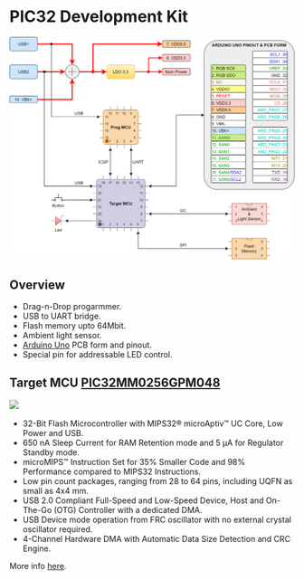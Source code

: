 # PIC32 Development Kit
![](https://github.com/sampidevkit/PIC32DevKit/blob/main/Docs/PIC32DevKit%20Diagram.png?raw=true)
## Overview
* Drag-n-Drop progarmmer.
* USB to UART bridge.
* Flash memory upto 64Mbit.
* Ambient light sensor.
* [Arduino Uno](https://content.arduino.cc/assets/Pinout-UNOrev3_latest.png) PCB form and pinout.
* Special pin for addressable LED control.
## Target MCU [PIC32MM0256GPM048](https://ww1.microchip.com/downloads/en/DeviceDoc/PIC32MM0256GPM064-Family-Data-Sheet-DS60001387D.pdf)
![](https://www.microchip.com/_images/products/medium/b890457f092b3e30c22a7e580079909c.png)
* 32-Bit Flash Microcontroller with MIPS32® microAptiv™ UC Core, Low Power and USB.
* 650 nA Sleep Current for RAM Retention mode and 5 μA for Regulator Standby mode.
* microMIPS™ Instruction Set for 35% Smaller Code and 98% Performance compared to MIPS32 Instructions.
* Low pin count packages, ranging from 28 to 64 pins, including UQFN as small as 4x4 mm.
* USB 2.0 Compliant Full-Speed and Low-Speed Device, Host and On-The-Go (OTG) Controller with a dedicated DMA.
* USB Device mode operation from FRC oscillator with no external crystal oscillator required.
* 4-Channel Hardware DMA with Automatic Data Size Detection and CRC Engine.

More info [here](https://www.microchip.com/wwwproducts/en/PIC32MM0256GPM048).
